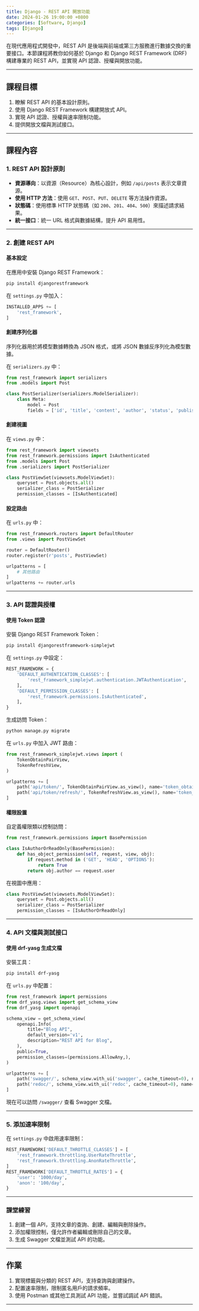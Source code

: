 ```yaml
---
title: Django - REST API 開放功能
date: 2024-01-26 19:00:00 +0800
categories: [Software, Django]
tags: [Django]
---
```


在現代應用程式開發中，REST API 是後端與前端或第三方服務進行數據交換的重要接口。本節課程將教你如何基於 Django 和 Django REST Framework (DRF) 構建專業的 REST API，並實現 API 認證、授權與開放功能。

---

## **課程目標**

1. 瞭解 REST API 的基本設計原則。
2. 使用 Django REST Framework 構建開放式 API。
3. 實現 API 認證、授權與速率限制功能。
4. 提供開放文檔與測試接口。

---

## **課程內容**

### **1. REST API 設計原則**

- **資源導向**：以資源（Resource）為核心設計，例如 `/api/posts` 表示文章資源。
- **使用 HTTP 方法**：使用 `GET`、`POST`、`PUT`、`DELETE` 等方法操作資源。
- **狀態碼**：使用標準 HTTP 狀態碼（如 `200`、`201`、`404`、`500`）來描述請求結果。
- **統一接口**：統一 URL 格式與數據結構，提升 API 易用性。

---

### **2. 創建 REST API**

#### **基本設定**

在應用中安裝 Django REST Framework：

```bash
pip install djangorestframework
```

在 `settings.py` 中加入：

```python
INSTALLED_APPS += [
    'rest_framework',
]
```

#### **創建序列化器**

序列化器用於將模型數據轉換為 JSON 格式，或將 JSON 數據反序列化為模型數據。

在 `serializers.py` 中：

```python
from rest_framework import serializers
from .models import Post

class PostSerializer(serializers.ModelSerializer):
    class Meta:
        model = Post
        fields = ['id', 'title', 'content', 'author', 'status', 'published_at']
```

#### **創建視圖**

在 `views.py` 中：

```python
from rest_framework import viewsets
from rest_framework.permissions import IsAuthenticated
from .models import Post
from .serializers import PostSerializer

class PostViewSet(viewsets.ModelViewSet):
    queryset = Post.objects.all()
    serializer_class = PostSerializer
    permission_classes = [IsAuthenticated]
```

#### **設定路由**

在 `urls.py` 中：

```python
from rest_framework.routers import DefaultRouter
from .views import PostViewSet

router = DefaultRouter()
router.register(r'posts', PostViewSet)

urlpatterns = [
    # 其他路由
]
urlpatterns += router.urls
```

---

### **3. API 認證與授權**

#### **使用 Token 認證**

安裝 Django REST Framework Token：

```bash
pip install djangorestframework-simplejwt
```

在 `settings.py` 中設定：

```python
REST_FRAMEWORK = {
    'DEFAULT_AUTHENTICATION_CLASSES': [
        'rest_framework_simplejwt.authentication.JWTAuthentication',
    ],
    'DEFAULT_PERMISSION_CLASSES': [
        'rest_framework.permissions.IsAuthenticated',
    ],
}
```

生成訪問 Token：

```bash
python manage.py migrate
```

在 `urls.py` 中加入 JWT 路由：

```python
from rest_framework_simplejwt.views import (
    TokenObtainPairView,
    TokenRefreshView,
)

urlpatterns += [
    path('api/token/', TokenObtainPairView.as_view(), name='token_obtain_pair'),
    path('api/token/refresh/', TokenRefreshView.as_view(), name='token_refresh'),
]
```

#### **權限設置**

自定義權限類以控制訪問：

```python
from rest_framework.permissions import BasePermission

class IsAuthorOrReadOnly(BasePermission):
    def has_object_permission(self, request, view, obj):
        if request.method in ('GET', 'HEAD', 'OPTIONS'):
            return True
        return obj.author == request.user
```

在視圖中應用：

```python
class PostViewSet(viewsets.ModelViewSet):
    queryset = Post.objects.all()
    serializer_class = PostSerializer
    permission_classes = [IsAuthorOrReadOnly]
```

---

### **4. API 文檔與測試接口**

#### **使用 drf-yasg 生成文檔**

安裝工具：

```bash
pip install drf-yasg
```

在 `urls.py` 中配置：

```python
from rest_framework import permissions
from drf_yasg.views import get_schema_view
from drf_yasg import openapi

schema_view = get_schema_view(
    openapi.Info(
        title="Blog API",
        default_version='v1',
        description="REST API for Blog",
    ),
    public=True,
    permission_classes=(permissions.AllowAny,),
)

urlpatterns += [
    path('swagger/', schema_view.with_ui('swagger', cache_timeout=0), name='schema-swagger-ui'),
    path('redoc/', schema_view.with_ui('redoc', cache_timeout=0), name='schema-redoc'),
]
```

現在可以訪問 `/swagger/` 查看 Swagger 文檔。

---

### **5. 添加速率限制**

在 `settings.py` 中啟用速率限制：

```python
REST_FRAMEWORK['DEFAULT_THROTTLE_CLASSES'] = [
    'rest_framework.throttling.UserRateThrottle',
    'rest_framework.throttling.AnonRateThrottle',
]
REST_FRAMEWORK['DEFAULT_THROTTLE_RATES'] = {
    'user': '1000/day',
    'anon': '100/day',
}
```

---

### **課堂練習**

1. 創建一個 API，支持文章的查詢、創建、編輯與刪除操作。
2. 添加權限控制，僅允許作者編輯或刪除自己的文章。
3. 生成 Swagger 文檔並測試 API 的功能。

---

## **作業**

1. 實現標籤與分類的 REST API，支持查詢與創建操作。
2. 配置速率限制，限制匿名用戶的請求頻率。
3. 使用 Postman 或其他工具測試 API 功能，並嘗試調試 API 錯誤。

---
